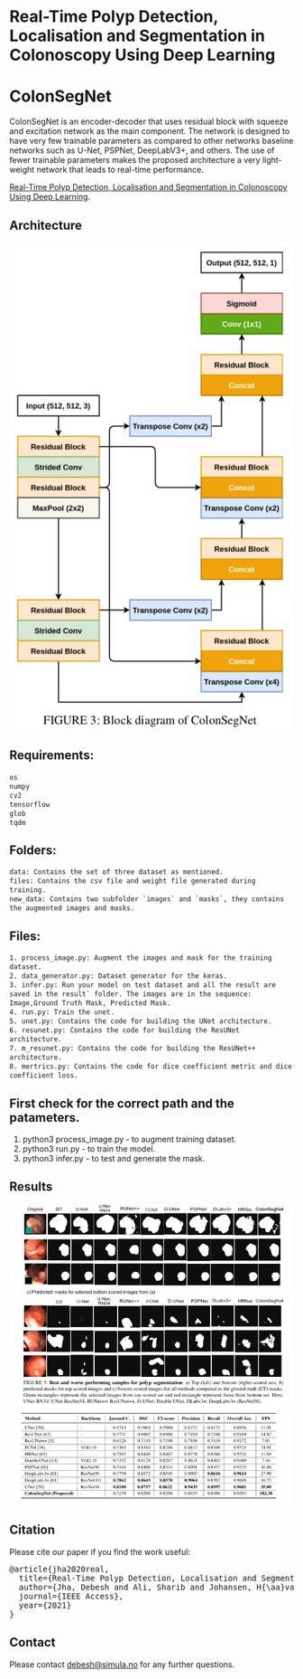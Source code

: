 # Real-Time Polyp Detection, Localisation and Segmentation in Colonoscopy Using Deep Learning
# ColonSegNet


ColonSegNet is an encoder-decoder that uses residual block with squeeze and excitation network as the main component. The network is designed to have very few trainable parameters as compared to other networks baseline networks such as U-Net, PSPNet, DeepLabV3+, and others.  The use of fewer trainable parameters makes the proposed architecture a very light-weight network that leads to real-time performance.

[Real-Time Polyp Detection, Localisation and Segmentation in Colonoscopy Using Deep Learning](access.pdf).

## Architecture
<img src="ColonSegNet.png" align="center">

## Requirements:
	os
	numpy
	cv2
	tensorflow
	glob
	tqdm

## Folders:
	data: Contains the set of three dataset as mentioned.
	files: Contains the csv file and weight file generated during training.
	new_data: Contains two subfolder `images` and `masks`, they contains the augmented images and masks.

## Files:
	1. process_image.py: Augment the images and mask for the training dataset.
	2. data_generator.py: Dataset generator for the keras.
	3. infer.py: Run your model on test dataset and all the result are saved in the result` folder. The images are in the sequence: Image,Ground Truth Mask, Predicted Mask.
	4. run.py: Train the unet.
	5. unet.py: Contains the code for building the UNet architecture.
	6. resunet.py: Contains the code for building the ResUNet architecture.
	7. m_resunet.py: Contains the code for building the ResUNet++ architecture.
	8. mertrics.py: Contains the code for dice coefficient metric and dice coefficient loss. 


## First check for the correct path and the patameters.
1.	python3 process_image.py - to augment training dataset.
2.	python3 run.py - to train the model.
3.	python3 infer.py - to test and generate the mask.



## Results

<img src="qualitative_results.png">
<img src="quantitative.png">

## Citation
Please cite our paper if you find the work useful: 
<pre>
@article{jha2020real,
  title={Real-Time Polyp Detection, Localisation and Segmentation in Colonoscopy Using Deep Learning},
  author={Jha, Debesh and Ali, Sharib and Johansen, H{\aa}vard D and Johansen, Dag D and Rittscher, Jens and Riegler, Michael A and Halvorsen, P{\aa}l},
  journal={IEEE Access},
  year={2021}
}
</pre>

## Contact
Please contact debesh@simula.no for any further questions.
